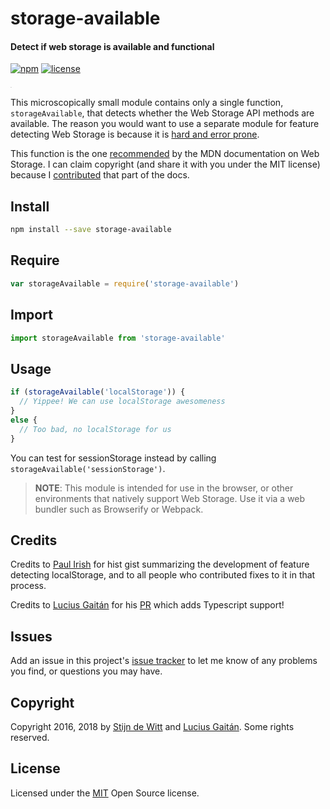 # storage-available
#### Detect if web storage is available and functional

[![npm](https://img.shields.io/npm/v/storage-available.svg)](https://npmjs.com/package/storage-available)
[![license](https://img.shields.io/npm/l/storage-available.svg)](https://opensource.org/licenses/MIT)

<sup><sub><sup><sub>.</sub></sup></sub></sup>

This microscopically small module contains only a single function, `storageAvailable`, that detects whether the Web Storage API methods are available. The reason you would want to use a separate module for feature detecting Web Storage is because it is [hard and error prone](https://gist.github.com/paulirish/5558557).

This function is the one [recommended](https://developer.mozilla.org/en-US/docs/Web/API/Web_Storage_API/Using_the_Web_Storage_API#Feature-detecting_localStorage) by the MDN documentation on Web Storage. I can claim copyright (and share it with you under the MIT license) because I [contributed](https://developer.mozilla.org/en-US/docs/Web/API/Web_Storage_API/Using_the_Web_Storage_API$compare?from=841355&to=909313) that part of the docs.


## Install

```sh
npm install --save storage-available
```

## Require

```js
var storageAvailable = require('storage-available')
```

## Import
```js
import storageAvailable from 'storage-available'
```

## Usage

```js
if (storageAvailable('localStorage')) {
  // Yippee! We can use localStorage awesomeness
}
else {
  // Too bad, no localStorage for us
}
```

You can test for sessionStorage instead by calling `storageAvailable('sessionStorage')`.

> **NOTE**: This module is intended for use in the browser, or other environments that natively support Web Storage. Use it via a web bundler such as Browserify or Webpack.

## Credits
Credits to [Paul Irish](https://gist.github.com/paulirish) for hist gist summarizing the development of feature detecting localStorage, and to all people who contributed fixes to it in that process.

Credits to [Lucius Gaitán](https://github.com/lgaitan) for his [PR](https://github.com/download/storage-available/pull/2) which adds Typescript support!

## Issues
Add an issue in this project's [issue tracker](https://github.com/download/storage-available/issues)
to let me know of any problems you find, or questions you may have.

## Copyright
Copyright 2016, 2018 by [Stijn de Witt](http://StijnDeWitt.com) and [Lucius Gaitán](https://luciusgaitan.com/). Some rights reserved.

## License
Licensed under the [MIT](https://opensource.org/licenses/MIT) Open Source license.

